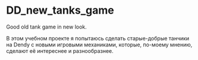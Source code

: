 # DD_new_tanks_game

Good old tank game in new look.

В этом учебном проекте я попытаюсь сделать старые-добрые танчики на Dendy с новыми игровыми механиками, которые, 
по-моему мнению, сделают её интереснее и разнообразнее.



